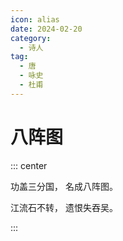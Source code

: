 ```yaml
---
icon: alias
date: 2024-02-20
category:
  - 诗人
tag:
  - 唐
  - 咏史
  - 杜甫
---
```


# 八阵图

<!-- more -->


::: center 

功盖三分国， 名成八阵图。

江流石不转， 遗恨失吞吴。

:::